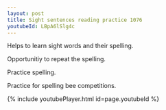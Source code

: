 ```yaml
---
layout: post
title: Sight sentences reading practice 1076
youtubeId: LBpA6lSlg4c
---
```

 
 
Helps to learn sight words and their spelling.

Opportunitiy to repeat the spelling. 

Practice spelling. 
 
Practice for spelling bee competitions. 
 
{% include youtubePlayer.html id=page.youtubeId %}
 
 
